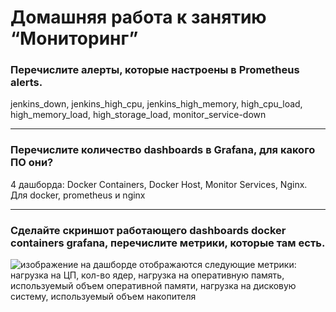 # Домашняя работа к занятию “Мониторинг”
### Перечислите алерты, которые настроены в Prometheus alerts.
jenkins_down, jenkins_high_cpu, jenkins_high_memory, high_cpu_load, high_memory_load, high_storage_load, monitor_service-down
***
### Перечислите количество dashboards в Grafana, для какого ПО они?
4 дашборда: Docker Containers, Docker Host, Monitor Services, Nginx. Для docker, prometheus и nginx
***
### Сделайте скриншот работающего dashboards docker containers grafana, перечислите метрики, которые там есть.
![изображение](https://github.com/user-attachments/assets/1f3ff4ac-1eae-4aa8-9073-1074e81de14a)
на дашборде отображаются следующие метрики: нагрузка на ЦП, кол-во ядер, нагрузка на оперативную память, используемый объем оперативной памяти, нагрузка на дисковую систему, используемый объем накопителя
